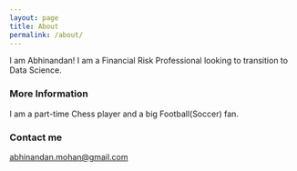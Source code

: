 ```yaml
---
layout: page
title: About
permalink: /about/
---
```


I am Abhinandan! I am a Financial Risk Professional looking to transition to Data Science.

### More Information

I am a part-time Chess player and a big Football(Soccer) fan. 

### Contact me

abhinandan.mohan@gmail.com
